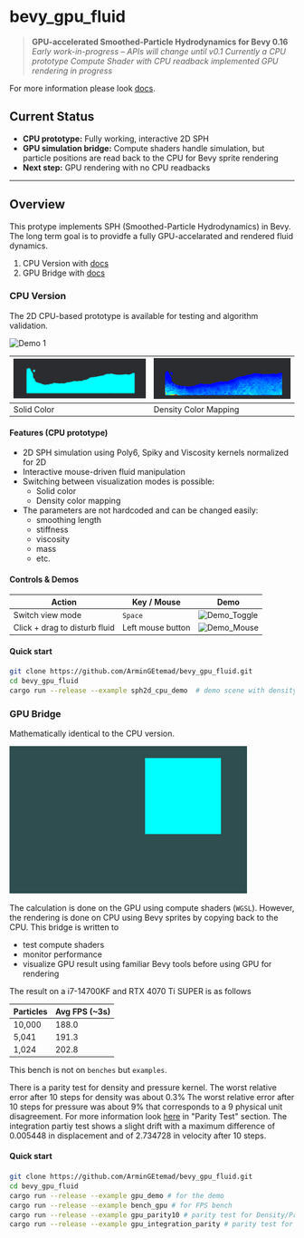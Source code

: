 # bevy_gpu_fluid

> **GPU-accelerated Smoothed-Particle Hydrodynamics for Bevy 0.16**
> _Early work-in-progress – APIs will change until v0.1_
> _Currently a CPU prototype_
> _Compute Shader with CPU readback implemented_
> _GPU rendering in progress_

For more information please look [docs](docs).

## Current Status

- **CPU prototype:** Fully working, interactive 2D SPH  
- **GPU simulation bridge:** Compute shaders handle simulation, but particle positions are read back to the CPU for Bevy sprite rendering  
- **Next step:** GPU rendering with no CPU readbacks

---

## Overview

This protype implements SPH (Smoothed-Particle Hydrodynamics) in Bevy.
The long term goal is to providfe a fully GPU-accelarated and rendered fluid dynamics.
1. CPU Version with [docs](docs/sprint2)
2. GPU Bridge with [docs](docs/sprint3)

### CPU Version
The 2D CPU-based prototype is available for testing and algorithm validation.

![Demo 1](docs/sprint2/demo_scene.gif)

| ![Demo_SolidColor](docs/sprint2/solid_color.png) | ![Demo_DensityColor](docs/sprint2/density_map.png) |
|------------------------------------------|------------------------------------------|
| Solid Color                              | Density Color Mapping                    |

#### Features (CPU prototype)
- 2D SPH simulation using Poly6, Spiky and Viscosity kernels normalized for 2D
- Interactive mouse-driven fluid manipulation
- Switching between visualization modes is possible:
  - Solid color
  - Density color mapping   
- The parameters are not hardcoded and can be changed easily:
  - smoothing length
  - stiffness
  - viscosity
  - mass
  - etc.

#### Controls & Demos

| Action | Key / Mouse | Demo |
|--------|-------------|------|
| Switch view mode | `Space` | ![Demo_Toggle](docs/sprint2/toggle_demo.gif) |
| Click + drag to disturb fluid | Left mouse button | ![Demo_Mouse](docs/sprint2/mouse_drag_example.gif) |


#### Quick start
```bash
git clone https://github.com/ArminGEtemad/bevy_gpu_fluid.git
cd bevy_gpu_fluid
cargo run --release --example sph2d_cpu_demo  # demo scene with density and solid color view
```

### GPU Bridge
Mathematically identical to the CPU version. 

![Demo 2](docs/sprint3/gpu_demo.gif)

The calculation is done on the GPU using compute shaders (`WGSL`). However, the rendering is done on CPU using Bevy sprites by copying back to the CPU. This bridge is written to
- test compute shaders
- monitor performance
- visualize GPU result using familiar Bevy tools before using GPU for rendering

The result on a i7-14700KF and RTX 4070 Ti SUPER is as follows

| Particles | Avg FPS (~3s) |
|-----------|----------------|
| 10,000    | 188.0          |
| 5,041     | 191.3          |
| 1,024     | 202.8          |

This bench is not on `benches` but `examples`.

There is a parity test for density and pressure kernel.
The worst relative error after 10 steps for density was about 0.3%
The worst relative error after 10 steps for pressure was about 9% that corresponds to a 9 physical unit disagreement. For more information look [here](docs/sprint3) in "Parity Test" section.
The integration partiy test shows a slight drift with a maximum difference of 0.005448 in displacement and of 2.734728 in velocity after 10 steps.

#### Quick start
```bash
git clone https://github.com/ArminGEtemad/bevy_gpu_fluid.git
cd bevy_gpu_fluid
cargo run --release --example gpu_demo # for the demo
cargo run --release --example bench_gpu # for FPS bench
cargo run --release --example gpu_parity10 # parity test for Density/Pressure kernels 
cargo run --release --example gpu_integration_parity # parity test for integral
```



